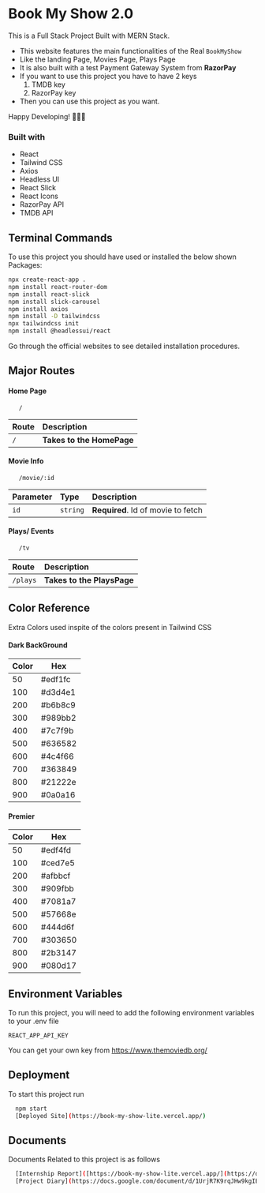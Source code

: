 # Book My Show 2.0

This is a Full Stack Project Built with MERN Stack.

- This website features the main functionalities of the Real `BookMyShow`
- Like the landing Page, Movies Page, Plays Page
- It is also built with a test Payment Gateway System from **RazorPay**
- If you want to use this project you have to have 2 keys
  1. TMDB key
  2. RazorPay key
- Then you can use this project as you want.

Happy Developing! 🧑‍🎤✨

### Built with

- React
- Tailwind CSS
- Axios
- Headless UI
- React Slick
- React Icons
- RazorPay API
- TMDB API

## Terminal Commands

To use this project you should have used or installed the below shown Packages:

```bash
npx create-react-app .
npm install react-router-dom
npm install react-slick
npm install slick-carousel
npm install axios
npm install -D tailwindcss
npx tailwindcss init
npm install @headlessui/react
```

Go through the official websites to see detailed installation procedures.

## Major Routes

#### Home Page

```http
   /
```

| Route | Description               |
| :---- | :------------------------ |
| `/`   | **Takes to the HomePage** |

#### Movie Info

```http
   /movie/:id
```

| Parameter | Type     | Description                        |
| :-------- | :------- | :--------------------------------- |
| `id`      | `string` | **Required**. Id of movie to fetch |

#### Plays/ Events

```http
   /tv
```

| Route    | Description                |
| :------- | :------------------------- |
| `/plays` | **Takes to the PlaysPage** |

## Color Reference

Extra Colors used inspite of the colors present in Tailwind CSS

#### Dark BackGround

| Color | Hex     |
| ----- | ------- |
| 50    | #edf1fc |
| 100   | #d3d4e1 |
| 200   | #b6b8c9 |
| 300   | #989bb2 |
| 400   | #7c7f9b |
| 500   | #636582 |
| 600   | #4c4f66 |
| 700   | #363849 |
| 800   | #21222e |
| 900   | #0a0a16 |

#### Premier

| Color | Hex     |
| ----- | ------- |
| 50    | #edf4fd |
| 100   | #ced7e5 |
| 200   | #afbbcf |
| 300   | #909fbb |
| 400   | #7081a7 |
| 500   | #57668e |
| 600   | #444d6f |
| 700   | #303650 |
| 800   | #2b3147 |
| 900   | #080d17 |

## Environment Variables

To run this project, you will need to add the following environment variables to your .env file

`REACT_APP_API_KEY`

You can get your own key from https://www.themoviedb.org/

## Deployment

To start this project run

```bash
  npm start
  [Deployed Site](https://book-my-show-lite.vercel.app/)
```

## Documents

Documents Related to this project is as follows

```bash
  [Internship Report]([https://book-my-show-lite.vercel.app/](https://docs.google.com/document/d/1fWiXeI07YByXJF2tdKjn_8HlDPK5zSML/edit?usp=sharing&ouid=117595456300999156279&rtpof=true&sd=true)
  [Project Diary](https://docs.google.com/document/d/1UrjR7K9rqJHw9kgIEYMCNIqf75OYZ_YF/edit?usp=sharing&ouid=117595456300999156279&rtpof=true&sd=true)
```
